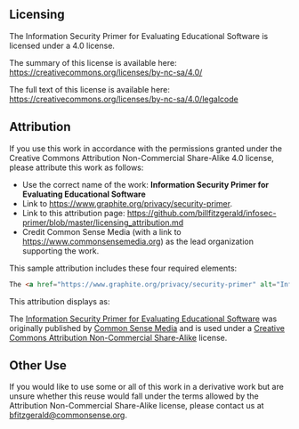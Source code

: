 ## Licensing

The Information Security Primer for Evaluating Educational Software is licensed under a 4.0 license.

The summary of this license is available here: https://creativecommons.org/licenses/by-nc-sa/4.0/

The full text of this license is available here: https://creativecommons.org/licenses/by-nc-sa/4.0/legalcode

## Attribution

If you use this work in accordance with the permissions granted under the Creative Commons Attribution Non-Commercial Share-Alike 4.0 license, please attribute this work as follows:

* Use the correct name of the work: **Information Security Primer for Evaluating Educational Software**
* Link to https://www.graphite.org/privacy/security-primer.
* Link to this attribution page: https://github.com/billfitzgerald/infosec-primer/blob/master/licensing_attribution.md
* Credit Common Sense Media (with a link to https://www.commonsensemedia.org) as the lead organization supporting the work.

This sample attribution includes these four required elements:

```html
The <a href="https://www.graphite.org/privacy/security-primer" alt="Information Security Primer for Evaluating Educational Software" title="Information Security Primer for Evaluating Educational Software">Information Security Primer for Evaluating Educational Software</a> was originally published by <a href="https://www.commonsensemedia.org" alt="Common Sense Media" title="Common Sense Media">Common Sense Media</a> and is used under a <a href="https://github.com/billfitzgerald/infosec-primer/blob/master/licensing_attribution.md" alt="Attribution and licensing information" title="Attribution and licensing information">Creative Commons Attribution Non-Commercial Share-Alike</a> license.
```

This attribution displays as:

The <a href="https://www.graphite.org/privacy/security-primer" alt="Information Security Primer for Evaluating Educational Software" title="Information Security Primer for Evaluating Educational Software">Information Security Primer for Evaluating Educational Software</a> was originally published by <a href="https://www.commonsensemedia.org" alt="Common Sense Media" title="Common Sense Media">Common Sense Media</a> and is used under a <a href="https://github.com/billfitzgerald/infosec-primer/blob/master/licensing_attribution.md" alt="Attribution and licensing information" title="Attribution and licensing information">Creative Commons Attribution Non-Commercial Share-Alike</a> license.

## Other Use

If you would like to use some or all of this work in a derivative work but are unsure whether this reuse would fall under the terms allowed by the Attribution Non-Commercial Share-Alike license, please contact us at bfitzgerald@commonsense.org.
